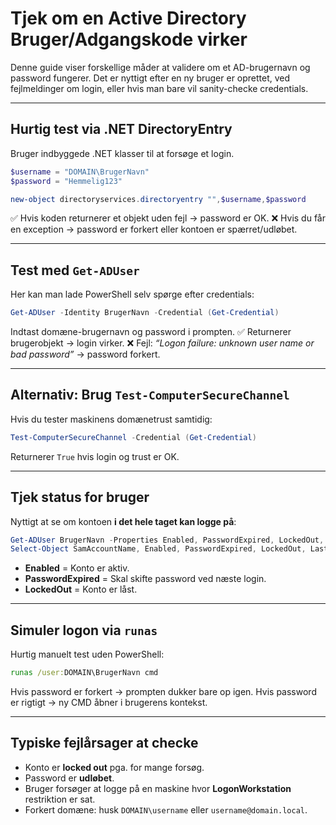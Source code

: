 
# Tjek om en Active Directory Bruger/Adgangskode virker

Denne guide viser forskellige måder at validere om et AD-brugernavn og password fungerer.
Det er nyttigt efter en ny bruger er oprettet, ved fejlmeldinger om login, eller hvis man bare vil sanity-checke credentials.

---

## Hurtig test via .NET DirectoryEntry

Bruger indbyggede .NET klasser til at forsøge et login.

```powershell
$username = "DOMAIN\BrugerNavn"
$password = "Hemmelig123"

new-object directoryservices.directoryentry "",$username,$password
```

✅ Hvis koden returnerer et objekt uden fejl → password er OK.
❌ Hvis du får en exception → password er forkert eller kontoen er spærret/udløbet.

---

## Test med `Get-ADUser`

Her kan man lade PowerShell selv spørge efter credentials:

```powershell
Get-ADUser -Identity BrugerNavn -Credential (Get-Credential)
```

Indtast domæne-brugernavn og password i prompten.
✅ Returnerer brugerobjekt → login virker.
❌ Fejl: *“Logon failure: unknown user name or bad password”* → password forkert.

---

## Alternativ: Brug `Test-ComputerSecureChannel`

Hvis du tester maskinens domænetrust samtidig:

```powershell
Test-ComputerSecureChannel -Credential (Get-Credential)
```

Returnerer `True` hvis login og trust er OK.

---

## Tjek status for bruger

Nyttigt at se om kontoen **i det hele taget kan logge på**:

```powershell
Get-ADUser BrugerNavn -Properties Enabled, PasswordExpired, LockedOut, LastLogonDate |
Select-Object SamAccountName, Enabled, PasswordExpired, LockedOut, LastLogonDate
```

* **Enabled** = Konto er aktiv.
* **PasswordExpired** = Skal skifte password ved næste login.
* **LockedOut** = Konto er låst.

---

## Simuler logon via `runas`

Hurtig manuelt test uden PowerShell:

```cmd
runas /user:DOMAIN\BrugerNavn cmd
```

Hvis password er forkert → prompten dukker bare op igen.
Hvis password er rigtigt → ny CMD åbner i brugerens kontekst.

---

## Typiske fejlårsager at checke

* Konto er **locked out** pga. for mange forsøg.
* Password er **udløbet**.
* Bruger forsøger at logge på en maskine hvor **LogonWorkstation** restriktion er sat.
* Forkert domæne: husk `DOMAIN\username` eller `username@domain.local`.


